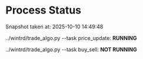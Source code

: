 # Process Status

Snapshot taken at: 2025-10-10 14:49:48

../wintrd/trade_algo.py --task price_update: **RUNNING**

../wintrd/trade_algo.py --task buy_sell: **NOT RUNNING**

